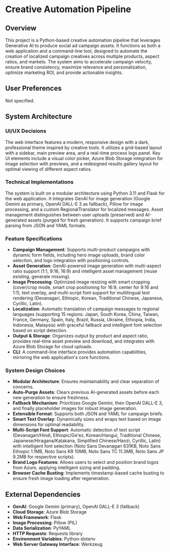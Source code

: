 # Creative Automation Pipeline

## Overview
This project is a Python-based creative automation pipeline that leverages Generative AI to produce social ad campaign assets. It functions as both a web application and a command-line tool, designed to automate the creation of localized campaign creatives across multiple products, aspect ratios, and markets. The system aims to accelerate campaign velocity, ensure brand consistency, maximize relevance and personalization, optimize marketing ROI, and provide actionable insights.

## User Preferences
Not specified.

## System Architecture

### UI/UX Decisions
The web interface features a modern, responsive design with a dark, professional theme inspired by creative tools. It utilizes a grid-based layout with a sidebar, main preview area, and a real-time process logs panel. Key UI elements include a visual color picker, Azure Blob Storage integration for image selection with previews, and a redesigned results gallery layout for optimal viewing of different aspect ratios.

### Technical Implementations
The system is built on a modular architecture using Python 3.11 and Flask for the web application. It integrates GenAI for image generation (Google Gemini as primary, OpenAI DALL-E 3 as fallback), Pillow for image processing, and a custom RegionalTranslator for localized messages. Asset management distinguishes between user uploads (preserved) and AI-generated assets (purged for fresh generation). It supports campaign brief parsing from JSON and YAML formats.

### Feature Specifications
- **Campaign Management**: Supports multi-product campaigns with dynamic form fields, including hero image uploads, brand color selection, and logo integration with positioning controls.
- **Asset Generation**: GenAI-powered image generation with multi-aspect ratio support (1:1, 9:16, 16:9) and intelligent asset management (reuse existing, generate missing).
- **Image Processing**: Optimized image resizing with smart cropping (cover/crop mode, smart crop positioning for 16:9, center for 9:16 and 1:1), text overlay, and multi-script font support for multilingual text rendering (Devanagari, Ethiopic, Korean, Traditional Chinese, Japanese, Cyrillic, Latin).
- **Localization**: Automatic translation of campaign messages to regional languages (supporting 15 regions: Japan, South Korea, China, Taiwan, France, Germany, Spain, Italy, Brazil, Russia, Ukraine, Ethiopia, India, Indonesia, Malaysia) with graceful fallback and intelligent font selection based on script detection.
- **Output & Storage**: Organizes output by product and aspect ratio, provides real-time asset preview and download, and integrates with Azure Blob Storage for cloud uploads.
- **CLI**: A command-line interface provides automation capabilities, mirroring the web application's core functions.

### System Design Choices
- **Modular Architecture**: Ensures maintainability and clear separation of concerns.
- **Auto-Purge Assets**: Clears previous AI-generated assets before each new generation to ensure freshness.
- **Fallback Mechanism**: Prioritizes Google Gemini, then OpenAI DALL-E 3, and finally placeholder images for robust image generation.
- **Extensible Format**: Supports both JSON and YAML for campaign briefs.
- **Smart Text Overlay**: Dynamically sizes and wraps text based on image dimensions for optimal readability.
- **Multi-Script Font Support**: Automatic detection of text script (Devanagari/Hindi, Ethiopic/Ge'ez, Korean/Hangul, Traditional Chinese, Japanese/Hiragana/Katakana, Simplified Chinese/Hanzi, Cyrillic, Latin) with intelligent font selection (Noto Sans Devanagari 631KB, Noto Sans Ethiopic 1.1MB, Noto Sans KR 10MB, Noto Sans TC 11.3MB, Noto Sans JP 9.2MB for respective scripts).
- **Brand Logo Features**: Allows users to select and position brand logos from Azure, applying intelligent sizing and padding.
- **Browser Cache Busting**: Implements timestamp-based cache busting to ensure fresh image loading after regeneration.

## External Dependencies
- **GenAI**: Google Gemini (primary), OpenAI DALL-E 3 (fallback)
- **Cloud Storage**: Azure Blob Storage
- **Web Framework**: Flask
- **Image Processing**: Pillow (PIL)
- **Data Serialization**: PyYAML
- **HTTP Requests**: Requests library
- **Environment Variables**: Python-dotenv
- **Web Server Gateway Interface**: Werkzeug